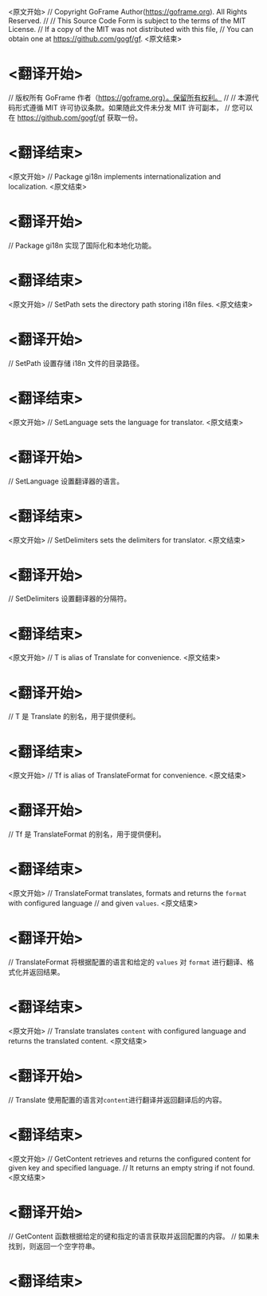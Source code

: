 
<原文开始>
// Copyright GoFrame Author(https://goframe.org). All Rights Reserved.
//
// This Source Code Form is subject to the terms of the MIT License.
// If a copy of the MIT was not distributed with this file,
// You can obtain one at https://github.com/gogf/gf.
<原文结束>

# <翻译开始>
// 版权所有 GoFrame 作者（https://goframe.org）。保留所有权利。
//
// 本源代码形式遵循 MIT 许可协议条款。如果随此文件未分发 MIT 许可副本，
// 您可以在 https://github.com/gogf/gf 获取一份。
# <翻译结束>


<原文开始>
// Package gi18n implements internationalization and localization.
<原文结束>

# <翻译开始>
// Package gi18n 实现了国际化和本地化功能。
# <翻译结束>


<原文开始>
// SetPath sets the directory path storing i18n files.
<原文结束>

# <翻译开始>
// SetPath 设置存储 i18n 文件的目录路径。
# <翻译结束>


<原文开始>
// SetLanguage sets the language for translator.
<原文结束>

# <翻译开始>
// SetLanguage 设置翻译器的语言。
# <翻译结束>


<原文开始>
// SetDelimiters sets the delimiters for translator.
<原文结束>

# <翻译开始>
// SetDelimiters 设置翻译器的分隔符。
# <翻译结束>


<原文开始>
// T is alias of Translate for convenience.
<原文结束>

# <翻译开始>
// T 是 Translate 的别名，用于提供便利。
# <翻译结束>


<原文开始>
// Tf is alias of TranslateFormat for convenience.
<原文结束>

# <翻译开始>
// Tf 是 TranslateFormat 的别名，用于提供便利。
# <翻译结束>


<原文开始>
// TranslateFormat translates, formats and returns the `format` with configured language
// and given `values`.
<原文结束>

# <翻译开始>
// TranslateFormat 将根据配置的语言和给定的 `values` 对 `format` 进行翻译、格式化并返回结果。
# <翻译结束>


<原文开始>
// Translate translates `content` with configured language and returns the translated content.
<原文结束>

# <翻译开始>
// Translate 使用配置的语言对`content`进行翻译并返回翻译后的内容。
# <翻译结束>


<原文开始>
// GetContent retrieves and returns the configured content for given key and specified language.
// It returns an empty string if not found.
<原文结束>

# <翻译开始>
// GetContent 函数根据给定的键和指定的语言获取并返回配置的内容。
// 如果未找到，则返回一个空字符串。
# <翻译结束>


